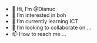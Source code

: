 - 👋 Hi, I’m @Dianuc
- 👀 I’m interested in boh
- 🌱 I’m currently learning ICT
- 💞️ I’m looking to collaborate on ...
- 📫 How to reach me ...

<!---
Dianuc/Dianuc is a ✨ special ✨ repository because its `README.md` (this file) appears on your GitHub profile.
You can click the Preview link to take a look at your changes.
--->
